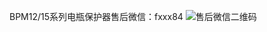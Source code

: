 BPM12/15系列电瓶保护器售后微信：fxxx84
![售后微信二维码](https://github.com/user-attachments/assets/15845fb3-4e5a-4032-8966-6d4281651a33)
